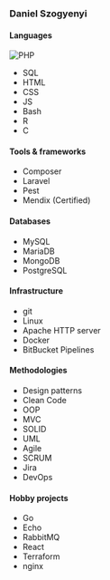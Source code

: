 ### Daniel Szogyenyi

#### Languages

![PHP](https://img.shields.io/badge/-%20PHP-8993be)
- SQL
- HTML
- CSS
- JS
- Bash
- R
- C

#### Tools & frameworks

- Composer
- Laravel
- Pest
- Mendix (Certified)

#### Databases

- MySQL
- MariaDB
- MongoDB
- PostgreSQL

#### Infrastructure

- git
- Linux
- Apache HTTP server
- Docker
- BitBucket Pipelines

#### Methodologies

- Design patterns
- Clean Code
- OOP
- MVC
- SOLID
- UML
- Agile
- SCRUM
- Jira
- DevOps

#### Hobby projects

- Go
- Echo
- RabbitMQ
- React
- Terraform
- nginx

